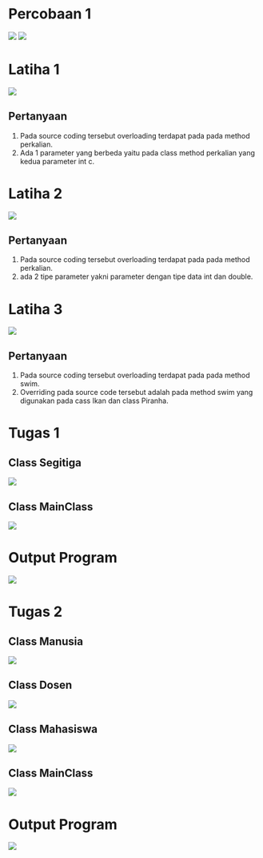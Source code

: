 # Percobaan 1
<img src="img/o1.png" />

<img src="img/o2.png" />

# Latiha 1
<img src="img/o3.png" />

## Pertanyaan
1. Pada source coding tersebut overloading terdapat pada pada method perkalian.
2. Ada 1 parameter yang berbeda yaitu pada class method perkalian yang kedua parameter int c.

# Latiha 2
<img src="img/o4.png" />

## Pertanyaan
1. Pada source coding tersebut overloading terdapat pada pada method perkalian.
2. ada 2 tipe parameter yakni parameter dengan tipe data int dan double.

# Latiha 3
<img src="img/o5.png" />

## Pertanyaan
1. Pada source coding tersebut overloading terdapat pada pada method swim.
2. Overriding pada source code tersebut adalah pada method swim yang digunakan pada cass Ikan dan class Piranha.

# Tugas 1
## Class Segitiga
<img src="img/1.png" />

## Class MainClass
<img src="img/5.png" />

# Output Program
<img src="img/o6.png" />

# Tugas 2
## Class Manusia
<img src="img/2.png" />

## Class Dosen
<img src="img/3.png" />

## Class Mahasiswa
<img src="img/4.png" />

## Class MainClass
<img src="img/6.png" />

# Output Program
<img src="img/o7.png" />

